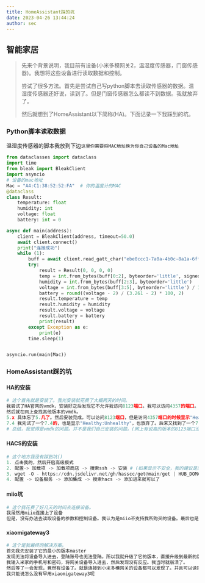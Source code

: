 ```yaml
---
title: HomeAssistant踩的坑
date: 2023-04-26 13:44:24
author: sec
---
```

## 智能家居

> 先来个背景说明，我目前有设备(小米多模网关2，温湿度传感器，门窗传感器)。我想将这些设备进行读取数据和控制。
>
> 尝试了很多方法。首先是尝试自己写python脚本去读取传感器的数据。温湿度传感器还好说，读到了。但是门窗传感器怎么都读不到数据。我就放弃了。
>
> 然后就想到了HomeAssistant以下简称(HA)。下面记录一下我踩到的坑。

### Python脚本读取数据

温湿度传感器的脚本我放到下边`这里你需要将MAC地址换为你自己设备的Mac地址`

```python
from dataclasses import dataclass
import time
from bleak import BleakClient
import asyncio
# 设备的mac地址
Mac = "A4:C1:38:52:52:FA"  # 你的温度计的MAC
@dataclass
class Result:
    temperature: float
    humidity: int
    voltage: float
    battery: int = 0

async def main(address):
    client = BleakClient(address, timeout=50.0)
    await client.connect()
    print("连接成功")
    while (1):
        buff = await client.read_gatt_char("ebe0ccc1-7a0a-4b0c-8a1a-6ff2997da3a6")
        try:
            result = Result(0, 0, 0, 0)
            temp = int.from_bytes(buff[0:2], byteorder='little', signed=True) / 100
            humidity = int.from_bytes(buff[2:3], byteorder='little')
            voltage = int.from_bytes(buff[3:5], byteorder='little') / 1000
            battery = round((voltage - 2) / (3.261 - 2) * 100, 2)
            result.temperature = temp
            result.humidity = humidity
            result.voltage = voltage
            result.battery = battery
            print(result)
        except Exception as e:
            print(e)
        time.sleep(1)


asyncio.run(main(Mac))
```

### HomeAssistant踩的坑

#### HA的安装

```python
# 这个首先就是安装了。我光安装就花费了大概两天的时间。
我尝试了HA官网的vmdk，安装好之后发现它不允许我访问8123端口。我可以访问4357的端口。然后我以为是网速慢的问题，结果等了好长时间也不能访问。直接果断放弃。
然后就在网上查找其他版本的vmdk。
5.x 具体忘了5.几了。然后安装完成，可以访问8123端口，但是访问4357端口的时候显示"Healthy:Unhealthy",导致我没有办法安装插件也就是hacs。然后也果断放弃。
7.4 我先试了一个7.4的，也是显示"Healthy:Unhealthy"，也放弃了。后来又找到了一个7.4的。我抱着试试的心态安装下来。发现可以访问端口，并且可以安装hacs。
# 总结，我觉得是vmdk的问题。并不是我们自己安装的问题。(网上有说高的版本的8123端口没有办法访问了，也不知道是不是真的)
```

#### HACS的安装

```python
# 这个地方我没有踩到坑()
1. 点击我的，然后开启高级模式
2. 配置-> 加载项 -> 加载项商店 -> 搜索ssh -> 安装 # (如果显示不安全，我的建议是直接放弃换个vmdk)
3. wget -O - https://cdn.jsdelivr.net/gh/hasscc/get@main/get | HUB_DOMAIN=ghproxy.com/github.com DOMAIN=hacs REPO_PATH=hacs-china/integration ARCHIVE_TAG=china bash -
4. 配置 -> 设备服务 -> 添加集成 -> 搜索hacs -> 添加进来就可以了
```

#### miio坑

```python
# 这个我花费了好几天的时间去连接设备。
我虽然用miio连接上了设备
但是，没有办法去读取设备的参数和控制设备。我认为是miio不支持我所购买的设备。最后也是无果
```

#### xiaomigateway3

```python
# 这个是我最终的解决方案。
首先我先安装了它的最小的版本master
发现无法将设备导入进去，登陆账号也无法登陆。所以我就升级了它的版本，直接升级到最新的版本
我输入米家的手机号和密码，将网关设备导入进去，然后发现没有反应。我当时就崩溃了。
然后等了一会发现，竟然有设备了。就是连接到小米多模网关的设备都可以发现了。并且可以读取到参数。
我只能说怎么没有早用xiaomigateway3呢
```


